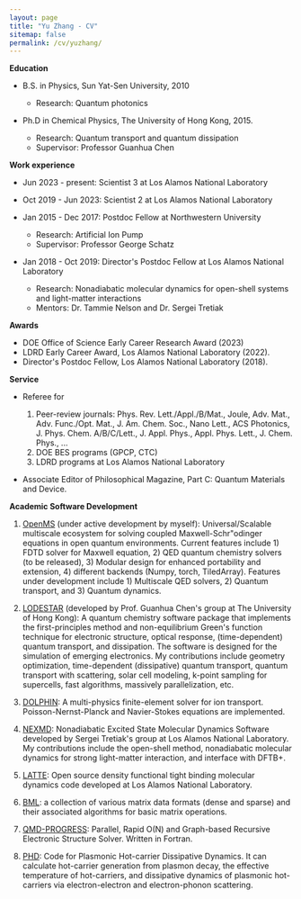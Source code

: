 ```yaml
---
layout: page
title: "Yu Zhang - CV"
sitemap: false
permalink: /cv/yuzhang/
---
```


<b> Education </b>

* B.S. in Physics, Sun Yat-Sen University, 2010
  * Research: Quantum photonics

* Ph.D in Chemical Physics, The University of Hong Kong, 2015.
  * Research: Quantum transport and quantum dissipation
  * Supervisor: Professor Guanhua Chen

<b> Work experience </b>

* Jun 2023 - present: Scientist 3 at Los Alamos National Laboratory
* Oct 2019 - Jun 2023: Scientist 2 at Los Alamos National Laboratory

* Jan 2015 - Dec 2017: Postdoc Fellow at Northwestern University
  * Research: Artificial Ion Pump
  * Supervisor: Professor George Schatz

* Jan 2018 - Oct 2019: Director's Postdoc Fellow at Los Alamos National Laboratory
  * Research: Nonadiabatic molecular dynamics for open-shell systems and light-matter interactions
  * Mentors: Dr. Tammie Nelson and Dr. Sergei Tretiak

<b> Awards </b>

* DOE Office of Science Early Career Research Award (2023)
* LDRD Early Career Award, Los Alamos National Laboratory (2022).
* Director's Postdoc Fellow, Los Alamos National Laboratory (2018).

<b> Service </b>

 * Referee for 
  
   1. Peer-review journals: Phys. Rev. Lett./Appl./B/Mat., Joule, Adv. Mat., Adv. Func./Opt. Mat., J. Am. Chem. Soc., Nano Lett., ACS Photonics, J. Phys. Chem. A/B/C/Lett., J. Appl. Phys., Appl. Phys. Lett., J. Chem. Phys., ...
   1. DOE BES programs (GPCP, CTC)
   1. LDRD programs at Los Alamos National Laboratory
 
 * Associate Editor of Philosophical Magazine, Part C: Quantum Materials and Device.
 
<b> Academic Software Development </b>

1. <a href="https://github.com/lanl/OpenMS">OpenMS</a> (under active development by myself): Universal/Scalable multiscale ecosystem for solving coupled Maxwell-Schr\"odinger equations in open quantum environments. Current features include 1) FDTD solver for Maxwell equation, 2) QED quantum chemistry solvers (to be released), 3) Modular design for enhanced portability and extension, 4) different backends (Numpy, torch, TiledArray). Features under development include 1) Multiscale QED solvers, 2) Quantum transport, and 3) Quantum dynamics. 

1. <a href="http://yangtze.hku.hk/home/software.php">LODESTAR</a> (developed by Prof. Guanhua Chen's group at The University of Hong Kong): A quantum chemistry software package that implements the first-principles method and non-equilibrium Green's function technique for electronic structure, optical response, (time-dependent) quantum transport, and dissipation. The software is designed for the simulation of emerging electronics. My contributions include geometry optimization, time-dependent (dissipative) quantum transport, quantum transport with scattering, solar cell modeling, k-point sampling for supercells, fast algorithms, massively parallelization, etc.

1. <a href="https://github.com/ares201005/dolphin">DOLPHIN</a>: A multi-physics finite-element solver for ion transport. Poisson-Nernst-Planck and Navier-Stokes equations are implemented.

1. <a href="https://github.com/lanl/NEXMD">NEXMD</a>: Nonadiabatic Excited State Molecular Dynamics Software developed by Sergei Tretiak's group at Los Alamos National Laboratory. My contributions include the open-shell method, nonadiabatic molecular dynamics for strong light-matter interaction, and interface with DFTB+.

1. <a href="https://github.com/lanl/LATTE">LATTE</a>: Open source density functional tight binding molecular dynamics code developed at Los Alamos National Laboratory.

1. <a href="https://github.com/lanl/bml">BML</a>: a collection of various matrix data formats (dense and sparse) and their associated algorithms for basic matrix operations.

1. <a href="https://github.com/lanl/qmd-progress">QMD-PROGRESS</a>: Parallel, Rapid O(N) and Graph-based Recursive Electronic Structure Solver. Written in Fortran.

1. <a href="https://github.com/ares201005/phd.git">PHD</a>:  Code for Plasmonic Hot-carrier Dissipative Dynamics. It can calculate hot-carrier generation from plasmon decay, the effective temperature of hot-carriers, and dissipative dynamics of plasmonic hot-carriers via electron-electron and electron-phonon scattering. 



